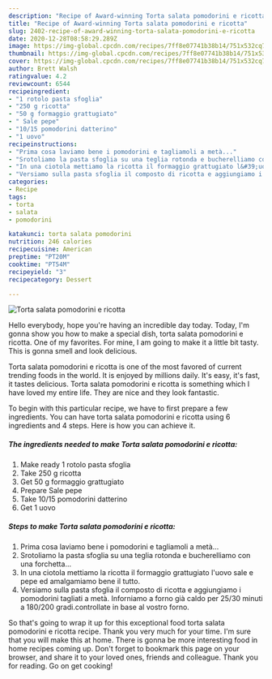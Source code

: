```yaml
---
description: "Recipe of Award-winning Torta salata pomodorini e ricotta"
title: "Recipe of Award-winning Torta salata pomodorini e ricotta"
slug: 2402-recipe-of-award-winning-torta-salata-pomodorini-e-ricotta
date: 2020-12-28T08:58:29.289Z
image: https://img-global.cpcdn.com/recipes/7ff8e07741b38b14/751x532cq70/torta-salata-pomodorini-e-ricotta-recipe-main-photo.jpg
thumbnail: https://img-global.cpcdn.com/recipes/7ff8e07741b38b14/751x532cq70/torta-salata-pomodorini-e-ricotta-recipe-main-photo.jpg
cover: https://img-global.cpcdn.com/recipes/7ff8e07741b38b14/751x532cq70/torta-salata-pomodorini-e-ricotta-recipe-main-photo.jpg
author: Brett Walsh
ratingvalue: 4.2
reviewcount: 6544
recipeingredient:
- "1 rotolo pasta sfoglia"
- "250 g ricotta"
- "50 g formaggio grattugiato"
- " Sale pepe"
- "10/15 pomodorini datterino"
- "1 uovo"
recipeinstructions:
- "Prima cosa laviamo bene i pomodorini e tagliamoli a metà..."
- "Srotoliamo la pasta sfoglia su una teglia rotonda e bucherelliamo con una forchetta..."
- "In una ciotola mettiamo la ricotta il formaggio grattugiato l&#39;uovo sale e pepe ed amalgamiamo bene il tutto."
- "Versiamo sulla pasta sfoglia il composto di ricotta e aggiungiamo i pomodorini tagliati a metà. Inforniamo a forno già caldo per 25/30 minuti a 180/200 gradi.controllate in base al vostro forno."
categories:
- Recipe
tags:
- torta
- salata
- pomodorini

katakunci: torta salata pomodorini 
nutrition: 246 calories
recipecuisine: American
preptime: "PT20M"
cooktime: "PT54M"
recipeyield: "3"
recipecategory: Dessert

---
```



![Torta salata pomodorini e ricotta](https://img-global.cpcdn.com/recipes/7ff8e07741b38b14/751x532cq70/torta-salata-pomodorini-e-ricotta-recipe-main-photo.jpg)

Hello everybody, hope you're having an incredible day today. Today, I'm gonna show you how to make a special dish, torta salata pomodorini e ricotta. One of my favorites. For mine, I am going to make it a little bit tasty. This is gonna smell and look delicious.

Torta salata pomodorini e ricotta is one of the most favored of current trending foods in the world. It is enjoyed by millions daily. It's easy, it's fast, it tastes delicious. Torta salata pomodorini e ricotta is something which I have loved my entire life. They are nice and they look fantastic.




To begin with this particular recipe, we have to first prepare a few ingredients. You can have torta salata pomodorini e ricotta using 6 ingredients and 4 steps. Here is how you can achieve it.

<!--inarticleads1-->

##### The ingredients needed to make Torta salata pomodorini e ricotta:

1. Make ready 1 rotolo pasta sfoglia
1. Take 250 g ricotta
1. Get 50 g formaggio grattugiato
1. Prepare  Sale pepe
1. Take 10/15 pomodorini datterino
1. Get 1 uovo




<!--inarticleads2-->

##### Steps to make Torta salata pomodorini e ricotta:

1. Prima cosa laviamo bene i pomodorini e tagliamoli a metà...
1. Srotoliamo la pasta sfoglia su una teglia rotonda e bucherelliamo con una forchetta...
1. In una ciotola mettiamo la ricotta il formaggio grattugiato l&#39;uovo sale e pepe ed amalgamiamo bene il tutto.
1. Versiamo sulla pasta sfoglia il composto di ricotta e aggiungiamo i pomodorini tagliati a metà. Inforniamo a forno già caldo per 25/30 minuti a 180/200 gradi.controllate in base al vostro forno.




So that's going to wrap it up for this exceptional food torta salata pomodorini e ricotta recipe. Thank you very much for your time. I'm sure that you will make this at home. There is gonna be more interesting food in home recipes coming up. Don't forget to bookmark this page on your browser, and share it to your loved ones, friends and colleague. Thank you for reading. Go on get cooking!
